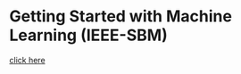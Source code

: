 # Getting Started with Machine Learning (IEEE-SBM)

[click here](https://drive.google.com/drive/folders/1GBV0V2c9gY16eDZqvheEN00dhbfXegnW)